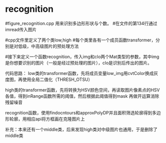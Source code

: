 # recognition
#figure_recognition.cpp 用来识别多边形形状与个数。
#在文件的第134行通过imread传入图片

#cpp文件里定义了两个类low,high
#每个类里各有一个成员函数transformer，分别是对低级，中高级图片的预处理方法

#接下来定义一个函数recognition，传入img和clo两个Mat类型的参数，其中img是你想要识别的图片（一般是经过预处理的图片），clo是识别后传出的图片。

代码思路：
low类的transformer函数，先将成员变量low_img用cvtColor换成灰度图，再使用全局二值化（THRESH_OTSU）

high类的transformer函数，先将转换为HSV颜色空间，再读取图片像素点的HSV各值，得到inRange函数所需的阈值，然后根据此阈值得到mask
再做开运算消除残留噪音

recognition函数，使用findocntours和approxPolyDP并且面积筛选轮廓得到多边形轮廓，用相应api将方框画在克隆图片上

补充：本来还有一个middle类，后来发现high类对中级图片也通用，于是删除了middle类
